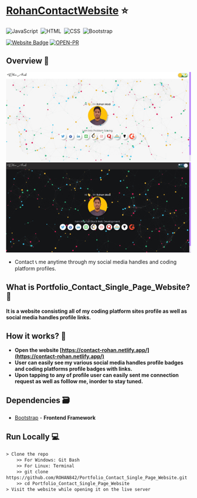 # [RohanContactWebsite](https://contact-rohan.netlify.app/) ⭐

![JavaScript](https://img.shields.io/badge/Powered%20By-JavaScript-F7DF1E?style=for-the-badge&logo=&logoColor)&nbsp;
![HTML](https://img.shields.io/badge/HTML5-E34F26?style=for-the-badge&logo=&logoColor=white)&nbsp;
![CSS](https://img.shields.io/badge/CSS-239120?&style=for-the-badge&logo=&logoColor=white)&nbsp;
![Bootstrap](https://img.shields.io/badge/Bootstrap-563D7C?style=for-the-badge&logo=&logoColor=white)&nbsp;<br/>


[![Website Badge](https://img.shields.io/badge/Visit-Now-green?style=for-the-badge&logo=vercel)](https://contact-rohan.netlify.app/)
[![OPEN-PR](https://img.shields.io/badge/Open%20For-PR-orange?style=for-the-badge&logo=github)](https://github.com/ROHAN842/Portfolio_Contact_Single_Page_Website)

## Overview 👀
<img src="images/Screenshot1.jpg">
<img src="images/Screenshot2.jpg">


- Contact 📞 me anytime through my social media handles and coding platform profiles. 

## What is Portfolio_Contact_Single_Page_Website? 🤔

#### It is a website consisting all of my coding platform sites profile as well as social media handles profile links.


## How it works? 🤔
- **Open the website [https://contact-rohan.netlify.app/](https://contact-rohan.netlify.app/)**
- **User can easily see my various social media handles profile badges and coding platforms profile badges with links.**
- **Upon tapping to any of profile user can easily sent me connection request as well as folllow me, inorder to stay tuned.**

## Dependencies 🗃

- [Bootstrap](https://getbootstrap.com/docs/3.3/getting-started/) - **Frontend Framework**

## Run Locally 💻

```
> Clone the repo
    >> For Windows: Git Bash
    >> For Linux: Terminal
    >> git clone https://github.com/ROHAN842/Portfolio_Contact_Single_Page_Website.git
    >> cd Portfolio_Contact_Single_Page_Website
> Visit the website while opening it on the live server
    
```
